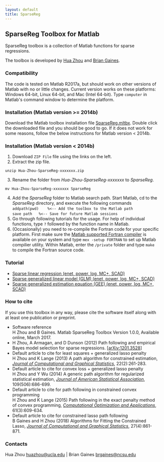 ```yaml
---
layout: default
title: SparseReg
---
```


## SparseReg Toolbox for Matlab

SparseReg toolbox is a collection of Matlab functions for sparse regressions. 

The toolbox is developed by [Hua Zhou](http://hua-zhou.github.io) and [Brian Gaines](http://brgaines.github.io/).  

### Compatibility

The code is tested on Matlab R2017a, but should work on other versions of Matlab with no or little changes. Current version works on these platforms: Windows 64-bit, Linux 64-bit, and Mac (Intel 64-bit). Type `computer` in Matlab's command window to determine the platform.

### Installation (Matlab version >= 2014b)

Download the Matlab toolbox installation file [SparseReg.mltbx](./SparseReg.mltbx). Double click the downloaded file and you should be good to go. If it does not work for some reasons, follow the below instructions for Matlab version < 2014b.


### Installation (Matlab version < 2014b)

1. Download `ZIP File` file using the links on the left.  
2. Extract the zip file.  
```
unzip Hua-Zhou-SparseReg-xxxxxxx.zip
```
3. Rename the folder from *Hua-Zhou-SparseReg-xxxxxxx* to *SparseReg*.  
```
mv Hua-Zhou-SparseReg-xxxxxxx SparseReg
```
4. Add the *SparseReg* folder to Matlab search path. Start Matlab, cd to the *SparseReg* directory, and execute the following commands  
`addpath(pwd)	 %<-- Add the toolbox to the Matlab path`  
`save path	 %<-- Save for future Matlab sessions`
5. Go through following tutorials for the usage. For help of individual functions, type `?` followed by the function name in Matlab.
6. (Occasionally) you need to re-compile the Fortran code for your specific platform. First make sure the [Matlab supported Fortran compiler](https://www.mathworks.com/support/compilers.html) is available on your system and type
`mex -setup FORTRAN`
to set up Matlab compilier utility. Within Matlab, enter the `/private` folder and type `make` to compile the Fortran source code.

### Tutorial

* [Sparse linear regression (enet, power, log, MC+, SCAD)](./html/demo_lsq.html)
* [Sparse generalized linear model (GLM) (enet, power, log, MC+, SCAD)](./html/demo_glm.html)
* [Sparse generalized estimation equation (GEE) (enet, power, log, MC+, SCAD)](./html/demo_gee.html)


### How to cite

If you use this toolbox in any way, please cite the software itself along with at least one publication or preprint.

* Software reference  
H Zhou and B Gaines. Matlab SparseReg Toolbox Version 1.0.0, Available online, March 2017.  
* H Zhou, A Armagan, and D Dunson (2012) Path following and empirical Bayes model selection for sparse regressions. \[[arXiv:1201.3528](http://arxiv.org/abs/1201.3528)\]
* Default article to cite for least squares + generalized lasso penalty  
H Zhou and K Lange (2013) A path algorithm for constrained estimation, [_Journal of Computational and Graphical Statistics_](http://amstat.tandfonline.com/doi/full/10.1080/10618600.2012.681248), 22(2):261-283.
* Default article to cite for convex loss + generalized lasso penalty  
H Zhou and Y Wu (2014)  A generic path algorithm for regularized statistical estimation, [_Journal of American Statistical Association_](http://www.tandfonline.com/doi/full/10.1080/01621459.2013.864166#.Up5KiGRDt4A), 109(506):686-699.  
* Default article to cite for path following in constrained convex programming  
H Zhou and K Lange (2015) Path following in the exact penalty method of convex programming, [_Computational Optimization and Applications_](http://link.springer.com/article/10.1007/s10589-015-9732-x), 61(3):609-634.  
* Default article to cite for constrained lasso path following  
B Gaines and H Zhou (2018) Algorithms for Fitting the Constrained Lasso, [_Journal of Computational and Graphical Statistics_](https://doi.org/10.1080/10618600.2018.1473777), 27(4):861-871.

### Contacts

Hua Zhou <huazhou@ucla.edu> | Brian Gaines <brgaines@ncsu.edu>  

